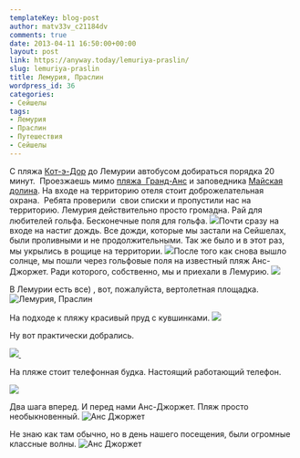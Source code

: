 ```yaml
---
templateKey: blog-post
author: matv33v_c21184dv
comments: true
date: 2013-04-11 16:50:00+00:00
layout: post
link: https://anyway.today/lemuriya-praslin/
slug: lemuriya-praslin
title: Лемурия, Праслин
wordpress_id: 36
categories:
- Сейшелы
tags:
- Лемурия
- Праслин
- Путешествия
- Сейшелы
---
```


С пляжа [Кот-э-Дор](https://anyway.today/tag/%D0%BA%D0%BE%D1%82-%D1%8D-%D0%B4%D0%BE%D1%80/) до Лемурии автобусом добираться порядка 20 минут.  Проезжаешь мимо [пляжа  Гранд-Анс](https://anyway.today/grand-anse-praslin-seisheli/) и заповедника [Майская долина](https://anyway.today/maiskaya-dolina-praslin-seisheli/). На входе на территорию отеля стоит доброжелательная охрана.  Ребята проверили  свои списки и пропустили нас на территорию. Лемурия действительно просто громадна. Рай для любителей гольфа. Бесконечные поля для гольфа.
![](http://anyway.today/wp-content/uploads/2013/04/MG_2334-300x200.jpg)Почти сразу на входе на настиг дождь. Все дожди, которые мы застали на Сейшелах, были проливными и не продолжительными. Так же было и в этот раз, мы укрылись в рощице на территории.<!-- more -->
![](http://anyway.today/wp-content/uploads/2013/04/MG_2278-300x200.jpg)После того как снова вышло солнце, мы пошли через гольфовые поля на известный пляж Анс-Джоржет. Ради которого, собственно, мы и приехали в Лемурию.
![](http://anyway.today/wp-content/uploads/2013/04/IMG_2367-300x200.jpg)

В Лемурии есть все) , вот, пожалуйста, вертолетная площадка.
![Лемурия, Праслин](http://anyway.today/wp-content/uploads/2013/04/MG_2342-200x300.jpg)

На подходе к пляжу красивый пруд с кувшинками.
![](http://anyway.today/wp-content/uploads/2013/04/MG_2400-300x200.jpg)

Ну вот практически добрались.


[![](http://anyway.today/wp-content/uploads/2013/04/MG_2387-300x200.jpg) ](http://anyway.today/wp-content/uploads/2013/04/MG_2387.jpg)







На пляже стоит телефонная будка. Настоящий работающий телефон.




[![](http://anyway.today/wp-content/uploads/2013/04/IMG_2412-200x300.jpg)](http://anyway.today/wp-content/uploads/2013/04/IMG_2412.jpg)





Два шага вперед. И перед нами Анс-Джоржет. Пляж просто необыкновенный.
![Анс Джоржет](http://anyway.today/wp-content/uploads/2013/04/IMG_2421-300x200.jpg)

Не знаю как там обычно, но в день нашего посещения, были огромные классные волны.
![Анс Джоржет](http://anyway.today/wp-content/uploads/2013/04/IMG_2559-300x200.jpg)





